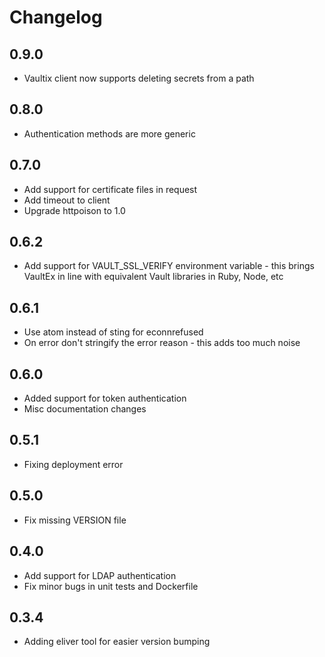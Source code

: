 # Changelog

## 0.9.0
* Vaultix client now supports deleting secrets from a path

## 0.8.0
* Authentication methods are more generic

## 0.7.0
* Add support for certificate files in request
* Add timeout to client
* Upgrade httpoison to 1.0

## 0.6.2
* Add support for VAULT_SSL_VERIFY environment variable - this brings VaultEx in line with equivalent Vault libraries in Ruby, Node, etc

## 0.6.1
* Use atom instead of sting for econnrefused
* On error don't stringify the error reason - this adds too much noise

## 0.6.0
* Added support for token authentication
* Misc documentation changes

## 0.5.1
* Fixing deployment error

## 0.5.0
* Fix missing VERSION file

## 0.4.0
* Add support for LDAP authentication
* Fix minor bugs in unit tests and Dockerfile

## 0.3.4
* Adding eliver tool for easier version bumping
